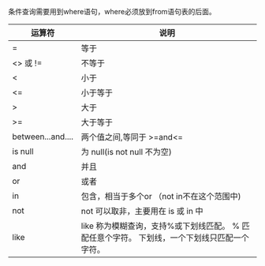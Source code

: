 条件查询需要用到where语句，where必须放到from语句表的后面。

| 运算符             |  说明            |
|  ----             | ----             |
| =                 | 等于            |
| <> 或 !=          | 不等于            |
| <                 | 小于            |
| <=                | 小于等于            |
| >                 | 大于            |
| >=                | 大于等于            |
| between...and.... | 两个值之间,等同于 >=and<=            |
| is null           | 为 null(is not null 不为空)            |
| and               | 并且            |
| or                | 或者            |
| in                | 包含，相当于多个or （not in不在这个范围中)            |
| not               | not 可以取非，主要用在 is 或 in 中            |
| like              | like 称为模糊查询，支持%或下划线匹配。 % 匹配任意个字符。 下划线，一个下划线只匹配一个字符。         |
